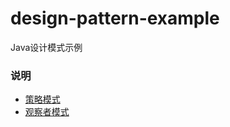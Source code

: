 # design-pattern-example
Java设计模式示例

### 说明
* [策略模式](https://lilei644.github.io/2018/05/02/Java%E8%AE%BE%E8%AE%A1%E6%A8%A1%E5%BC%8F(1)%E2%80%94%E2%80%94%E7%AD%96%E7%95%A5%E6%A8%A1%E5%BC%8F/)
* [观察者模式](https://lilei644.github.io/2018/05/04/Java%E8%AE%BE%E8%AE%A1%E6%A8%A1%E5%BC%8F(2)%E2%80%94%E2%80%94%E8%A7%82%E5%AF%9F%E8%80%85%E6%A8%A1%E5%BC%8F/)